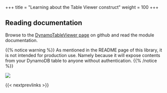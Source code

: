 +++
title = "Learning about the Table Viewer construct"
weight = 100
+++

## Reading documentation

Browse to the [DynamoTableViewer page](https://github.com/cdklabs/cdk-dynamo-table-viewer/blob/master/README.md) on github and read the module documentation.

{{% notice warning %}}
As mentioned in the README page of this library, it is not intended for production use. Namely because
it will expose contents from your DynamoDB table to anyone without authentication.
{{% /notice %}}

![](./table-viewer.png)

{{< nextprevlinks >}}